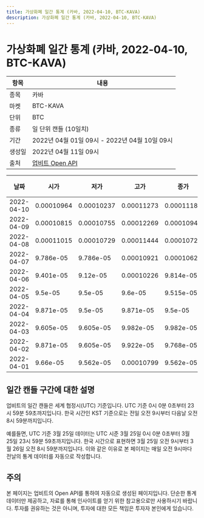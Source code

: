 ```yaml
---
title: 가상화폐 일간 통계 (카바, 2022-04-10, BTC-KAVA)
description: 가상화폐 일간 통계 (카바, 2022-04-10, BTC-KAVA)
---
```



가상화폐 일간 통계 (카바, 2022-04-10, BTC-KAVA)
===

|항목|내용|
|--|--|
|종목|카바|
|마켓|BTC-KAVA|
|단위|BTC|
|종류|일 단위 캔들 (10일치)|
|기간|2022년 04월 01일 09시 - 2022년 04월 10일 09시|
|생성일|2022년 04월 11일 09시|
|출처|[업비트 Open API](https://docs.upbit.com)|


|날짜|시가|저가|고가|종가|비고|
|--|--|--|--|--|--|
|2022-04-10|0.00010964|0.00010237|0.00011273|0.00011189|    |
|2022-04-09|0.00010815|0.00010755|0.00012269|0.00010947|    |
|2022-04-08|0.00011015|0.00010729|0.00011444|0.00010729|    |
|2022-04-07|9.786e-05|9.786e-05|0.00010921|0.00010624|    |
|2022-04-06|9.401e-05|9.12e-05|0.00010226|9.814e-05|    |
|2022-04-05|9.5e-05|9.5e-05|9.6e-05|9.515e-05|    |
|2022-04-04|9.871e-05|9.5e-05|9.871e-05|9.5e-05|    |
|2022-04-03|9.605e-05|9.605e-05|9.982e-05|9.982e-05|    |
|2022-04-02|9.871e-05|9.605e-05|9.922e-05|9.768e-05|    |
|2022-04-01|9.66e-05|9.562e-05|0.00010799|9.562e-05|    |


일간 캔들 구간에 대한 설명
---


업비트의 일간 캔들은 세계 협정시(UTC) 기준입니다. 
UTC 기준 0시 0분 0초부터 23시 59분 59초까지입니다. 
한국 시간인 KST 기준으로는 전일 오전 9시부터 다음날 오전 8시 59분까지입니다. 


예를들면, UTC 기준 3월 25일 데이터는 UTC 시준 3월 25일 0시 0분 0초부터 3월 25일 23시 59분 59초까지입니다. 
한국 시간으로 표현하면 3월 25일 오전 9시부터 3월 26일 오전 8시 59분까지입니다. 
이와 같은 이유로 본 페이지는 매일 오전 9시마다 전날의 통계 데이터를 자동으로 작성합니다. 


주의
---


본 페이지는 업비트의 Open API를 통하여 자동으로 생성된 페이지입니다. 
단순한 통계 데이터만 제공하고, 자료를 통해 인사이트를 얻기 위한 참고용으로만 사용하시기 바랍니다. 
투자를 권유하는 것은 아니며, 투자에 대한 모든 책임은 투자자 본인에게 있습니다. 
